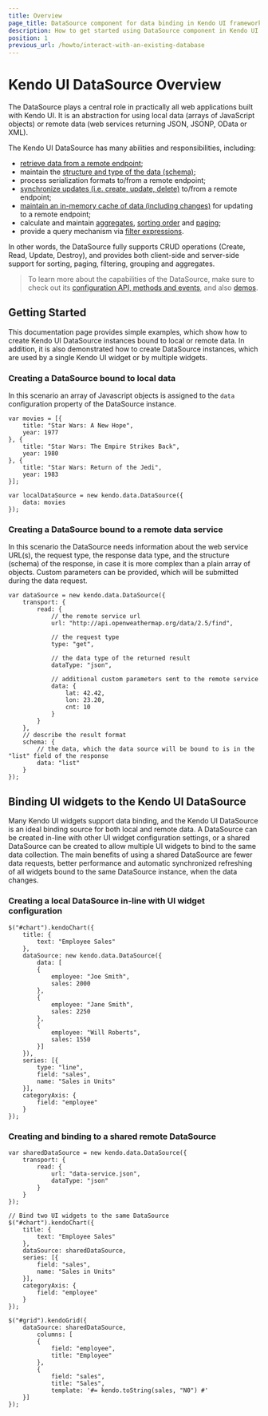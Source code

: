 ```yaml
---
title: Overview
page_title: DataSource component for data binding in Kendo UI framework
description: How to get started using DataSource component in Kendo UI framework to simplify data binding and operations.
position: 1
previous_url: /howto/interact-with-an-existing-database
---
```


# Kendo UI DataSource Overview

The DataSource plays a central role in practically all web applications built with Kendo UI.
It is an abstraction for using local data (arrays of JavaScript objects) or
remote data (web services returning JSON, JSONP, OData or XML).

The Kendo UI DataSource has many abilities and responsibilities, including:

* [retrieve data from a remote endpoint](/framework/datasource/cors);
* maintain the [structure and type of the data (schema)](/framework/datasource/crud#schema);
* process serialization formats to/from a remote endpoint;
* [synchronize updates (i.e. create, update, delete)](/framework/datasource/crud) to/from a remote endpoint;
* [maintain an in-memory cache of data (including changes)](/framework/datasource/offline) for updating to a remote endpoint;
* calculate and maintain [aggregates](/api/javascript/data/datasource#methods-aggregate),
[sorting order](/api/javascript/data/datasource#methods-sort) and [paging](/api/javascript/data/datasource#methods-page);
* provide a query mechanism via [filter expressions](/api/javascript/data/datasource#methods-filter).

In other words, the DataSource fully supports CRUD operations (Create, Read, Update, Destroy),
and provides both client-side and server-side support for sorting, paging, filtering, grouping and aggregates.

> To learn more about the capabilities of the DataSource, make sure to check out its
[configuration API, methods and events](/api/framework/datasource), and also [demos](http://demos.telerik.com/kendo-ui/datasource/index).

## Getting Started

This documentation page provides simple examples, which show how to create Kendo UI DataSource instances bound to local or remote data.
In addition, it is also demonstrated how to create DataSource instances, which are used by a single Kendo UI widget or by multiple widgets.

### Creating a DataSource bound to local data

In this scenario an array of Javascript objects is assigned to the `data` configuration property of the DataSource instance.

    var movies = [{
        title: "Star Wars: A New Hope",
        year: 1977
    }, {
        title: "Star Wars: The Empire Strikes Back",
        year: 1980
    }, {
        title: "Star Wars: Return of the Jedi",
        year: 1983
    }];
    
    var localDataSource = new kendo.data.DataSource({
        data: movies
    });

### Creating a DataSource bound to a remote data service

In this scenario the DataSource needs information about the web service URL(s), the request type, the response data type, and the structure (schema) of the response, in case it is more complex than a plain array of objects.
Custom parameters can be provided, which will be submitted during the data request.

    var dataSource = new kendo.data.DataSource({
        transport: {
            read: {
                // the remote service url
                url: "http://api.openweathermap.org/data/2.5/find",
                
                // the request type
                type: "get",

                // the data type of the returned result
                dataType: "json",

                // additional custom parameters sent to the remote service
                data: {
                    lat: 42.42,
                    lon: 23.20,
                    cnt: 10
                }
            }
        },
        // describe the result format
        schema: {
            // the data, which the data source will be bound to is in the "list" field of the response
            data: "list"
        }
    });

## Binding UI widgets to the Kendo UI DataSource

Many Kendo UI widgets support data binding, and the Kendo UI DataSource is an ideal binding source for both local and remote data.
A DataSource can be created in-line with other UI widget configuration settings,
or a shared DataSource can be created to allow multiple UI widgets to bind to the same data collection.
The main benefits of using a shared DataSource are fewer data requests, better performance and
automatic synchronized refreshing of all widgets bound to the same DataSource instance, when the data changes.

### Creating a local DataSource in-line with UI widget configuration

    $("#chart").kendoChart({
        title: {
            text: "Employee Sales"
        },
        dataSource: new kendo.data.DataSource({
            data: [
            {
                employee: "Joe Smith",
                sales: 2000
            },
            {
                employee: "Jane Smith",
                sales: 2250
            },
            {
                employee: "Will Roberts",
                sales: 1550
            }]
        }),
        series: [{
            type: "line",
            field: "sales",
            name: "Sales in Units"
        }],
        categoryAxis: {
            field: "employee"
        }
    });

### Creating and binding to a shared remote DataSource

    var sharedDataSource = new kendo.data.DataSource({
        transport: {
            read: {
                url: "data-service.json",
                dataType: "json"
            }
        }
    });

    // Bind two UI widgets to the same DataSource
    $("#chart").kendoChart({
        title: {
            text: "Employee Sales"
        },
        dataSource: sharedDataSource,
        series: [{
            field: "sales",
            name: "Sales in Units"
        }],
        categoryAxis: {
            field: "employee"
        }
    });

    $("#grid").kendoGrid({
        dataSource: sharedDataSource,
            columns: [
            {
                field: "employee",
                title: "Employee"
            },
            {
                field: "sales",
                title: "Sales",
                template: '#= kendo.toString(sales, "N0") #'
        }]
    });
